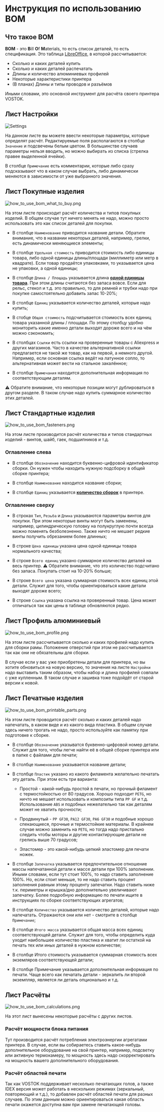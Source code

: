 # Инструкция по использованию BOM

## Что такое BOM

**BOM** - это **B**ill **O**f **M**aterials, то есть список деталей, то есть спецификация. Это таблица [LibreOffice](https://ru.libreoffice.org/), в которой рассчитывается:

- Сколько и каких деталей купить
- Сколько и каких деталей распечатать
- Длины и количество алюминиевых профилей
- Некоторые характеристики принтера
- (В планах) Длины и типы проводов и разъёмов

Иными словами, это основной инструмент для расчёта своего принтера VOSTOK. 

## Лист Настройки

![Settings](./pics/how_to_use_bom_settings.png)

На данном листе вы можете ввести некоторые параметры, которые определят расчёт. Редактируемые поля располагаются в столбце `Значение` и подсвечены белым цветом. В большинстве случаев параметры нельзя вводить, но можно выбирать из списка (стрелка правее выделенной ячейки).

В столбце `Примечание` есть комментарии, которые либо сразу подсказывают что в каком случае выбрать, либо динамически меняются в зависимости от уже выбранного значения.

## Лист Покупные изделия

![how_to_use_bom_what_to_buy.png](./pics/how_to_use_bom_what_to_buy.png)

На этом листе происходит расчёт количества и типов покупных изделий. В общем случае тут ничего менять не надо, можно просто использовать это как список деталей для покупки.

- В столбце `Наименование` приводится название детали. Обратите внимание, что в названии некоторых деталей, например, грелки, есть динамически меняющиеся элементы;

- В столбце `Удельная стоимость` приводится стоимость либо единицы товара, либо одной единицы длины/площади (миллиметр или метр в квадрате). Если товар продаётся упаковками, то указывается цена не упаковки, а одной единицы;

- В столбце `Длина / Площадь` указывается длина **<u>одной единицы товара</u>**. При этом длины считаются без запаса вовсе. Если для рельс, стекол и т.д. это правильно, то для ремней и трубки надо при покупке самостоятельно добавить запас 10-20%;

- В столбце `Единиц` указывается количество деталей, которые надо купить;

- В стобце `Общая стоимость` подсчитывается стоимость всех единиц товара указанной длины / площади. По этому столбцу удобно мониторить какие именно детали выходят дороже всего и на чём можно сэкономить;

- В столбцах `Ссылки` есть ссылки на проверенные товары с Aliexpress и других магазинов. Часто в качестве альтернативной ссылки предлагается не такой же товар, как на первой, а немного другой. Например, если основная ссылка ведёт на латунное сопло, то альтернативная может вести на стальное закалённое;

- В столбце `Примечания` находится дополнительная информация по соответствующим деталям.

:warning: Обратите внимание, что некоторые позиции могут дублироваться в другом разделе. В таком случае надо купить суммарное количество этих деталей.

## Лист Стандартные изделия

![how_to_use_bom_fasteners.png](./pics/how_to_use_bom_fasteners.png)

На этом листе производится расчёт количества и типов стандартных изделий - винтов, шайб, гаек, подшипников и т.д.

### Оглавление слева

- В столбце `Обозначение` находится буквенно-цифровой идентификатор сборки. Он нужен чтобы находить нужную подсборку в общей сборке принтера;

- В столбце `Наименование` находится название сборки;

- В столбце `Единиц` указывается **<u>количество сборок</u>** в принтере.

### Оглавление сверху

- В строках `Тип`, `Резьба` и `Длина` указываются параметры винтов для покупки. При этом некоторые винты могут быть заменены, например, цилиндрическую головку на полукруглую почти всегда можно поменять безболезненно. Также ничто не мешает редкие винты получить обрезанием более длинных;

- В строке `Цена единицы` указана цена одной единицы товара нормального качества;

- В строке `Всего единиц` указано суммарное количество деталей на весь принтер. :warning: Обратите внимание, что это количество подсчитано без запаса. Покупать стоит на 10-20% больше;

- В строке `Всего цена` указана суммарная стоимость всех единиц этой детали. Служит для того, чтобы ориентироваться какие детали выходят дороже всего;

- В строке `Ссылка` указана ссылка на проверенный товар. Цена может отличаться так как цены в таблице обновляются редко.

## Лист Профиль алюминиевый

![how_to_use_bom_profile.png](./pics/how_to_use_bom_profile.png)

На этом листе рассчитывается сколько и каких профилей надо купить для сборки рамы. Положение отверстий при этом не рассчитывается так как они не обязательны для сборки.

В случае если у вас уже приобретены детали для принтера, но вы хотите обновиться на новую версию, то значения на листе `Настройки` надо выставить таким образом, чтобы набор и длина профилей совпали с уже купленным. В таком случае и зашивка тоже подойдёт от старой версии к новой.

## Лист Печатные изделия

![how_to_use_bom_printable_parts.png](./pics/how_to_use_bom_printable_parts.png)

На этом листе проводится расчёт сколько и каких деталей надо напечатать, в каком виде и из какого вида пластика. В общем случае здесь ничего трогать не надо, просто используйте как памятку при подготовке к сборке.

- В столбце `Обозначение` указыватся буквенно-цифровой номер детали. Служит для того, чтобы легче найти её в общей сборке принтера или в папке с файлами для печати;

- В столбце `Наименование` указывается название детали;

- В столбце `Пластик` указано из какого филамента желательно печатать эту деталь. При этом есть три варианта:
  
  - Простой - какой-нибудь простой в печати, но прочный филамент с термостойкостью от 80 градусов. Хорошо подходит `PETG`, но ничто не мешает использовать и композиты типа `PP GF` и т.д. Использование `ABS` и подобных нежелательно так как деталям может не хватить прочности;
  
  - Продвинутый - `PP GF30`, `PA12 GF30`, `PA6 GF30` и подобные хорошо спекающиеся, прочные и термостойкие материалы. В крайнем случае можно заменить на `PETG`, но тогда надо пристально следить чтобы моторы и другие контактирующие детали не грелись выше 70 градусов;
  
  - Эластомер - это какой-нибудь цепкий эластомер для печати ножек. 

- В столбце `Запечатка` указывается предпочтительное отношение массы напечатанной детали к массе детали при 100% заполнении. Иными словами, если тут стоит 100%, то надо ставить заполнение 100%. Но, если стоит меньше, то не надо ставить процент заполнения равным этому проценту запечатки. Надо ставить ниже т.к. периметры и крышка/дно дополнительно увеличивают запечатку. Более подробную информацию по печати ищите в инструкциях по сборке соответствующих агрегатов;

- В столбце `Количество` указывается количество деталей, которые надо напечатать. Отражаются они или нет - смотрите в столбце `Примечание`;

- В столбце `Итого масса` указывается общая масса всех единиц соответствующей детали. Служит для того, чтобы определить куда уходит наибольшее количество пластика и хватит ли остаткой на печать тех или иных деталей в нужном количестве;

- В столбце Итого стоимость указывается суммарная стоимость всех экземляров соответствующей детали;

- В столбце Примечание указывается дополнительная информация по печати. Чаще всего как печатать детали - зеркалить ли второй экземпляр, является ли деталь опционально и т.д. 

## Лист Расчёты

![how_to_use_bom_calculations.png](./pics/how_to_use_bom_calculations.png)

На этот лист вынесены некоторые расчёты с других листов.

### Расчёт мощности блока питания

Тут производится расчёт потребления электроэнергии агрегатами принтера. В случае, если вы собираетесь ставить какое-нибудь дополнительное оборудование на свой принтер, например, подсветку или активную термокамеру, то мощность здесь надо скорректировать на мощность вашего дополнительного оборудования.

### Расчёт областей печати

Так как VOSTOK поддерживает несколько печатающих голов, а также IDEX версия может работать в нескольких режимах (зеркальный, повторяющий и т.д.), то добавлен расчёт областей печати для разных случаев. По этим данным можно ориентироваться какая область печати окажется доступна вам при замене печатающей головы.
